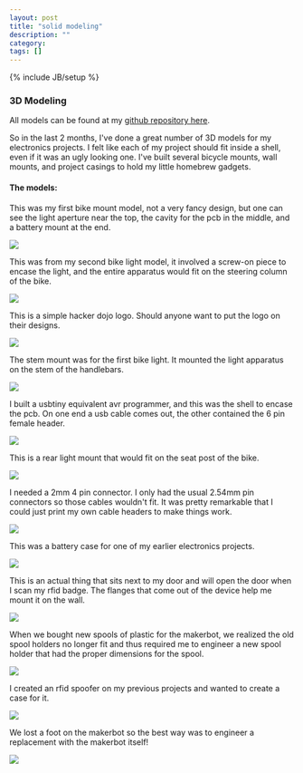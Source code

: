 ```yaml
---
layout: post
title: "solid modeling"
description: ""
category: 
tags: []
---
```

{% include JB/setup %}

### 3D Modeling

All models can be found at my [github repository here](https://github.com/deanmao/scad).

So in the last 2 months, I've done a great number of 3D models for my electronics projects.  I felt like each of
my project should fit inside a shell, even if it was an ugly looking one.  I've built several bicycle mounts, wall
mounts, and project casings to hold my little homebrew gadgets.  

#### The models:

This was my first bike mount model, not a very fancy design, but one can see the light aperture near the top, the
cavity for the pcb in the middle, and a battery mount at the end.   

<img src="/images/front_light.png">

This was from my second bike light model, it involved a screw-on piece to encase the light, and the entire apparatus
would fit on the steering column of the bike.

<img src="/images/front_light2.png">

This is a simple hacker dojo logo.  Should anyone want to put the logo on their designs.

<img src="/images/dojo_logo.png">

The stem mount was for the first bike light.  It mounted the light apparatus on the stem of the handlebars.

<img src="/images/stem_mount.png">

I built a usbtiny equivalent avr programmer, and this was the shell to encase the pcb.  On one end a usb cable comes
out, the other contained the 6 pin female header.

<img src="/images/usbtiny.png">

This is a rear light mount that would fit on the seat post of the bike.

<img src="/images/rear_light.png">

I needed a 2mm 4 pin connector.  I only had the usual 2.54mm pin connectors so those cables wouldn't fit.  It was pretty
remarkable that I could just print my own cable headers to make things work.

<img src="/images/connector.png">

This was a battery case for one of my earlier electronics projects.

<img src="/images/battery_case.png">

This is an actual thing that sits next to my door and will open the door when I scan my rfid badge.  The flanges that
come out of the device help me mount it on the wall.

<img src="/images/door_opener.png">

When we bought new spools of plastic for the makerbot, we realized the old spool holders no longer fit and thus required
me to engineer a new spool holder that had the proper dimensions for the spool.

<img src="/images/octave_spool_holder.png">

I created an rfid spoofer on my previous projects and wanted to create a case for it.

<img src="/images/rfid_spoofer.png">

We lost a foot on the makerbot so the best way was to engineer a replacement with the makerbot itself!

<img src="/images/replicator_foot.png">


